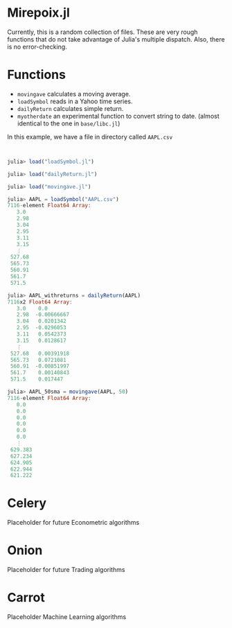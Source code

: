 Mirepoix.jl
=========

Currently, this is a random collection of files. These are very
rough functions that do not take advantage of Julia's multiple
dispatch. Also, there is no error-checking.

# Functions

* `movingave` calculates a moving average.
* `loadSymbol` reads in a Yahoo time series. 
* `dailyReturn` calculates simple return. 
* `myotherdate` an experimental function to convert string to date. (almost identical to the one in `base/libc.jl`)

In this example, we have a file in directory called `AAPL.csv`


```julia


julia> load("loadSymbol.jl")

julia> load("dailyReturn.jl")

julia> load("movingave.jl")

julia> AAPL = loadSymbol("AAPL.csv")
7116-element Float64 Array:
   3.0 
   2.98
   3.04
   2.95
   3.11
   3.15
   ⋮   
 527.68
 565.73
 560.91
 561.7 
 571.5 

julia> AAPL_withreturns = dailyReturn(AAPL)
7116x2 Float64 Array:
   3.0    0.0       
   2.98  -0.00666667
   3.04   0.0201342 
   2.95  -0.0296053 
   3.11   0.0542373 
   3.15   0.0128617 
   ⋮                
 527.68   0.00391918
 565.73   0.0721081 
 560.91  -0.00851997
 561.7    0.00140843
 571.5    0.017447 

julia> AAPL_50sma = movingave(AAPL, 50)
7116-element Float64 Array:
   0.0  
   0.0  
   0.0  
   0.0  
   0.0  
   0.0  
   ⋮    
 629.383
 627.234
 624.905
 622.944
 621.222
```
# Celery

Placeholder for future Econometric algorithms

# Onion

Placeholder for future Trading algorithms

# Carrot 

Placeholder Machine Learning algorithms 

